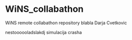 # WiNS_collabathon
WiNS remote collabathon repository
blabla
Darja Cvetkovic

nestoooooladslakdj
simulacija crasha

